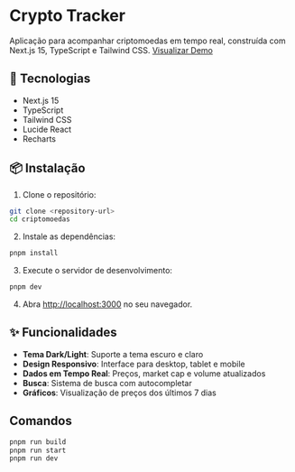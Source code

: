 # Crypto Tracker

Aplicação para acompanhar criptomoedas em tempo real, construída com Next.js 15, TypeScript e Tailwind CSS.
[Visualizar Demo](https://criptomoedas-xi.vercel.app)

## 🚀 Tecnologias

- Next.js 15
- TypeScript
- Tailwind CSS
- Lucide React
- Recharts

## 📦 Instalação

1. Clone o repositório:
```bash
git clone <repository-url>
cd criptomoedas
```

2. Instale as dependências:
```bash
pnpm install
```

3. Execute o servidor de desenvolvimento:
```bash
pnpm dev
```

4. Abra [http://localhost:3000](http://localhost:3000) no seu navegador.

## ✨ Funcionalidades

- **Tema Dark/Light**: Suporte a tema escuro e claro
- **Design Responsivo**: Interface para desktop, tablet e mobile
- **Dados em Tempo Real**: Preços, market cap e volume atualizados
- **Busca**: Sistema de busca com autocompletar
- **Gráficos**: Visualização de preços dos últimos 7 dias

## Comandos 

```bash
pnpm run build
pnpm run start
pnpm run dev
```
 